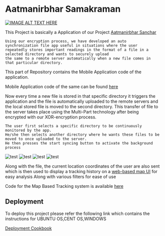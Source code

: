 
# Aatmanirbhar Samakraman

[![IMAGE ALT TEXT HERE](https://img.shields.io/badge/YouTube-FF0000?style=for-the-badge&logo=youtube&logoColor=white)](https://www.youtube.com/watch?v=lRjCKhczHtY)

This Project is basically a Application of our Project [Aatmanirbhar Sanchar](https://github.com/BE-Project-VESIT-AatmaSanchar/Aatmanirbhar-Sanchar)

    Using our encryption process, we have developed an auto synchronization file app useful in situations where the user repeatedly stores important readings in the format of a file in a selected directory and wants to securely upload
    the same to a remote server automatically when a new file comes in that particular directory.

This part of Repository contains the Mobile Application code of the application.

Mobile Application code of the same can be found [here](https://github.com/BE-Project-VESIT-AatmaSanchar/Auto-File-Sync-App-Server)

Now every time a new file is stored in that specific directory it triggers the application and the file is
automatically uploaded to the remote servers and the local stored file is moved to the second directory. This transfer of
file to the server takes place using the Multi-Part technology after being encrypted with our XOR-encryption
process.

    The user first selects a specific directory to be continuously monitored by the app. 
    He/she then selects another directory where he wants these files to be moved to once uploaded to the server. 
    He then presses the start syncing button to activate the background process

![test](https://github.com/BE-Project-VESIT-AatmaSanchar/Auto-File-Sync-App/tree/master/screenshots/image7.png) 
![test](https://github.com/BE-Project-VESIT-AatmaSanchar/Auto-File-Sync-App/tree/master/screenshots/image23.png)
![test](https://github.com/BE-Project-VESIT-AatmaSanchar/Auto-File-Sync-App/tree/master/screenshots/image22.png)
![test](https://github.com/BE-Project-VESIT-AatmaSanchar/Auto-File-Sync-App/tree/master/screenshots/image20.png)

Along with the file, the current location coordinates of the user are also sent which is then used to display a
tracking history on a [web-based map UI](http://file.aatmanirbhar-sanchar.live/) for easy analysis Along with various filters for ease of use

Code for the Map Based Tracking system is available [here](https://github.com/BE-Project-VESIT-AatmaSanchar/Map-Tracking-for-Auto-Sync-App)

## Deployment

To deploy this project please refer the following link which contains the instructions for UBUNTU OS,CENT OS,WINDOWS 

[Deployment Cookbook](https://docs.google.com/document/d/1fSwpv6ZCRhyami0U6lCNLExHZtTIIsLdNf6ZaCJpGYY/edit#heading=h.fguplrpp8q3l)
